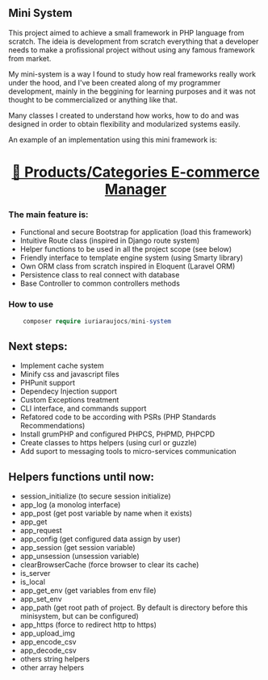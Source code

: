 ## Mini System

This project aimed to achieve a small framework in PHP language from scratch.
The ideia is development from scratch everything that a developer needs to make a profissional project without
using any famous framework from market.

My mini-system is a way I found to study how real frameworks really work under the hood, and I've been created along of my
programmer development, mainly in the beggining for learning purposes and it was not thought to be commercialized or anything like that.

Many classes I created to understand how works, how to do and was designed in order to obtain flexibility and modularized systems easily.

An example of an implementation using this mini framework is:

<h1 align="center">
    <a href="https://github.com/Iuriaraujocs/products-categories-manager">🔗 Products/Categories E-commerce Manager</a>
</h1>


### The main feature is:

- Functional and secure Bootstrap for application (load this framework)
- Intuitive Route class (inspired in Django route system)
- Helper functions to be used in all the project scope  (see below)
- Friendly interface to template engine system (using Smarty library)
- Own ORM class from scratch inspired in Eloquent (Laravel ORM)
- Persistence class to real connect with database
- Base Controller to common controllers methods


### How to use
```php
    composer require iuriaraujocs/mini-system
  ```

## Next steps:
- Implement cache system
- Minify css and javascript files
- PHPunit support
- Dependecy Injection support
- Custom Exceptions treatment 
- CLI interface, and commands support
- Refatored code to be according with PSRs (PHP Standards Recommendations)
- Install grumPHP and configured PHPCS, PHPMD, PHPCPD
- Create classes to https helpers (using curl or guzzle)
- Add suport to messaging tools to micro-services communication



## Helpers functions until now:

  - session_initialize (to secure session initialize)
  - app_log   (a monolog interface)
  - app_post  (get post variable by name when it exists)
  - app_get  
  - app_request
  - app_config (get configured data assign by user)
  - app_session (get session variable)
  - app_unsession (unsession variable)
  - clearBrowserCache  (force browser to clear its cache)
  - is_server
  - is_local
  - app_get_env  (get variables from env file)
  - app_set_env
  - app_path (get root path of project. By default is directory before this minisystem, but can be configured)
  - app_https (force to redirect http to https)
  - app_upload_img
  - app_encode_csv
  - app_decode_csv
  - others string helpers
  - other array helpers
  

